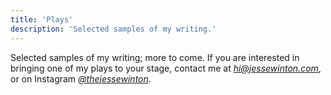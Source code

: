 ```yaml
---
title: 'Plays'
description: 'Selected samples of my writing.'
---
```


Selected samples of my writing; more to come. If you are interested in bringing one of my plays to your stage, contact me at _[hi@jessewinton.com](mailto:hi@jessewinton.com)_, or on Instagram _[@thejessewinton](https://instagram.com/thejessewinton)_.

